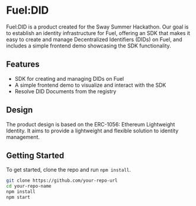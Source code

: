 # Fuel:DID

Fuel:DID is a product created for the Sway Summer Hackathon. Our goal is to establish an identity infrastructure for Fuel, offering an SDK that makes it easy to create and manage Decentralized Identifiers (DIDs) on Fuel, and includes a simple frontend demo showcasing the SDK functionality.

## Features

- SDK for creating and managing DIDs on Fuel
- A simple frontend demo to visualize and interact with the SDK
- Resolve DID Documents from the registry

## Design

The product design is based on the ERC-1056: Ethereum Lightweight Identity. It aims to provide a lightweight and flexible solution to identity management.

## Getting Started

To get started, clone the repo and run `npm install`.

```bash
git clone https://github.com/your-repo-url
cd your-repo-name
npm install
npm start
```
